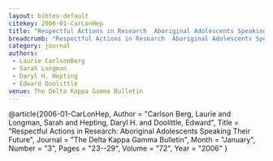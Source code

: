 ```yaml
---
layout: bibtex-default
citekey: 2006-01-CarLonHep
title: "Respectful Actions in Research  Aboriginal Adolescents Speaking Their Future (2006)"
breadcrumb: "Respectful Actions in Research  Aboriginal Adolescents Speaking Their Future (2006)"
category: journal
authors:
 - Laurie CarlsonBerg
 - Sarah Longman
 - Daryl H. Hepting
 - Edward Doolittle
venue: The Delta Kappa Gamma Bulletin
---
```

@article{2006-01-CarLonHep,
	Author =  "Carlson Berg, Laurie and Longman, Sarah and Hepting, Daryl H. and Doolittle, Edward",
	Title =  "Respectful Actions in Research: Aboriginal Adolescents Speaking Their Future",
	Journal =  "The Delta Kappa Gamma Bulletin",
	Month =  "January",
	Number =  "3",
	Pages =  "23--29",
	Volume =  "72",
	Year =  "2006"
}
